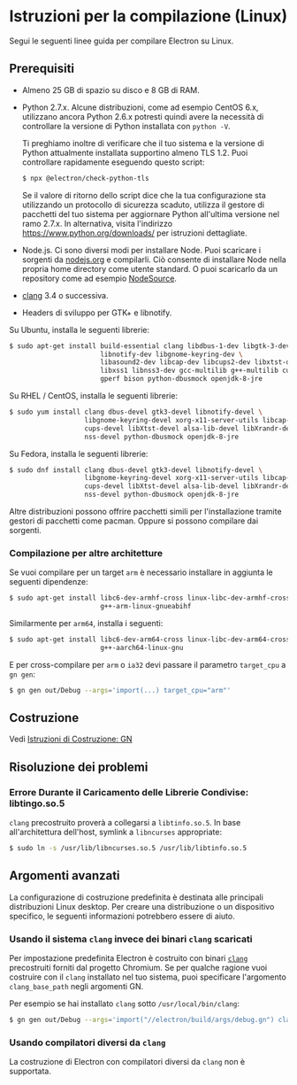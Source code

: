 # Istruzioni per la compilazione (Linux)

Segui le seguenti linee guida per compilare Electron su Linux.

## Prerequisiti

* Almeno 25 GB di spazio su disco e 8 GB di RAM.
* Python 2.7.x. Alcune distribuzioni, come ad esempio CentOS 6.x, utilizzano ancora Python 2.6.x potresti quindi avere la necessità di controllare la versione di Python installata con `python -V`.
    
    Ti preghiamo inoltre di verificare che il tuo sistema e la versione di Python attualmente installata supportino almeno TLS 1.2. Puoi controllare rapidamente eseguendo questo script:
    
    ```sh
    $ npx @electron/check-python-tls
    ```
    
    Se il valore di ritorno dello script dice che la tua configurazione sta utilizzando un protocollo di sicurezza scaduto, utilizza il gestore di pacchetti del tuo sistema per aggiornare Python all'ultima versione nel ramo 2.7.x. In alternativa, visita l'indirizzo https://www.python.org/downloads/ per istruzioni dettagliate.

* Node.js. Ci sono diversi modi per installare Node. Puoi scaricare i sorgenti da [nodejs.org](https://nodejs.org) e compilarli. Ciò consente di installare Node nella propria home directory come utente standard. O puoi scaricarlo da un repository come ad esempio [NodeSource](https://nodesource.com/blog/nodejs-v012-iojs-and-the-nodesource-linux-repositories).

* [clang](https://clang.llvm.org/get_started.html) 3.4 o successiva.
* Headers di sviluppo per GTK+ e libnotify.

Su Ubuntu, installa le seguenti librerie:

```sh
$ sudo apt-get install build-essential clang libdbus-1-dev libgtk-3-dev \
                       libnotify-dev libgnome-keyring-dev \
                       libasound2-dev libcap-dev libcups2-dev libxtst-dev \
                       libxss1 libnss3-dev gcc-multilib g++-multilib curl \
                       gperf bison python-dbusmock openjdk-8-jre
```

Su RHEL / CentOS, installa le seguenti librerie:

```sh
$ sudo yum install clang dbus-devel gtk3-devel libnotify-devel \
                   libgnome-keyring-devel xorg-x11-server-utils libcap-devel \
                   cups-devel libXtst-devel alsa-lib-devel libXrandr-devel \
                   nss-devel python-dbusmock openjdk-8-jre
```

Su Fedora, installa le seguenti librerie:

```sh
$ sudo dnf install clang dbus-devel gtk3-devel libnotify-devel \
                   libgnome-keyring-devel xorg-x11-server-utils libcap-devel \
                   cups-devel libXtst-devel alsa-lib-devel libXrandr-devel \
                   nss-devel python-dbusmock openjdk-8-jre
```

Altre distribuzioni possono offrire pacchetti simili per l'installazione tramite gestori di pacchetti come pacman. Oppure si possono compilare dai sorgenti.

### Compilazione per altre architetture

Se vuoi compilare per un target `arm` è necessario installare in aggiunta le seguenti dipendenze:

```sh
$ sudo apt-get install libc6-dev-armhf-cross linux-libc-dev-armhf-cross \
                       g++-arm-linux-gnueabihf
```

Similarmente per `arm64`, installa i seguenti:

```sh
$ sudo apt-get install libc6-dev-arm64-cross linux-libc-dev-arm64-cross \
                       g++-aarch64-linux-gnu
```

E per cross-compilare per `arm` o `ia32` devi passare il parametro `target_cpu` a `gn gen`:

```sh
$ gn gen out/Debug --args='import(...) target_cpu="arm"'
```

## Costruzione

Vedi [Istruzioni di Costruzione: GN](build-instructions-gn.md)

## Risoluzione dei problemi

### Errore Durante il Caricamento delle Librerie Condivise: libtingo.so.5

`clang` precostruito proverà a collegarsi a `libtinfo.so.5`. In base all'architettura dell'host, symlink a `libncurses` appropriate:

```sh
$ sudo ln -s /usr/lib/libncurses.so.5 /usr/lib/libtinfo.so.5
```

## Argomenti avanzati

La configurazione di costruzione predefinita è destinata alle principali distribuzioni Linux desktop. Per creare una distribuzione o un dispositivo specifico, le seguenti informazioni potrebbero essere di aiuto.

### Usando il sistema `clang` invece dei binari `clang` scaricati

Per impostazione predefinita Electron è costruito con binari [`clang`](https://clang.llvm.org/get_started.html) precostruiti forniti dal progetto Chromium. Se per qualche ragione vuoi costruire con il `clang` installato nel tuo sistema, puoi specificare l'argomento `clang_base_path` negli argomenti GN.

Per esempio se hai installato `clang` sotto `/usr/local/bin/clang`:

```sh
$ gn gen out/Debug --args='import("//electron/build/args/debug.gn") clang_base_path = "/usr/local/bin"'
```

### Usando compilatori diversi da `clang`

La costruzione di Electron con compilatori diversi da `clang` non è supportata.